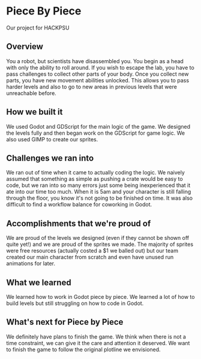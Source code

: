 # Piece By Piece
Our project for HACKPSU

## Overview
You a robot, but scientists have disassembled you. You begin as a head with only the ability to roll around. If you wish to escape the lab, you have to pass challenges to collect other parts of your body. Once you collect new parts, you have new movement abilities unlocked. This allows you to pass harder levels and also to go to new areas in previous levels that were unreachable before. 

## How we built it
We used Godot and GDScript for the main logic of the game. We designed the levels fully and then began work on the GDScript for game logic. We also used GIMP to create our sprites.

## Challenges we ran into
We ran out of time when it came to actually coding the logic. We naively assumed that something as simple as pushing a crate would be easy to code, but we ran into so many errors just some being inexperienced that it ate into our time too much. When it is 5am and your character is still falling through the floor, you know it's not going to be finished on time.
It was also difficult to find a workflow balance for coworking in Godot. 

## Accomplishments that we're proud of
We are proud of the levels we designed (even if they cannot be shown off quite yet!) and we are proud of the sprites we made. The majority of sprites were free resources (actually costed a $1 we balled out) but our team created our main character from scratch and even have unused run animations for later.

## What we learned
We learned how to work in Godot piece by piece. We learned a lot of how to build levels but still struggling on how to code in Godot. 

## What's next for Piece by Piece
We definitely have plans to finish the game. We think when there is not a time constraint, we can give it the care and attention it deserved. We want to finish the game to follow the original plotline we envisioned.
